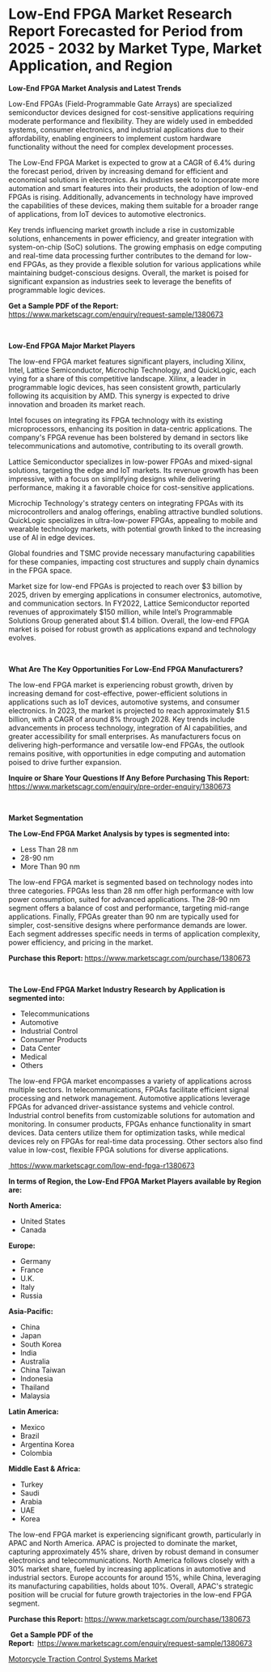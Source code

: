 <p><h1>Low-End FPGA Market Research Report Forecasted for Period from 2025 -  2032 by Market Type, Market Application, and Region</h1></p><p><strong>Low-End FPGA Market Analysis and Latest Trends</strong></p>
<p><p>Low-End FPGAs (Field-Programmable Gate Arrays) are specialized semiconductor devices designed for cost-sensitive applications requiring moderate performance and flexibility. They are widely used in embedded systems, consumer electronics, and industrial applications due to their affordability, enabling engineers to implement custom hardware functionality without the need for complex development processes.</p><p>The Low-End FPGA Market is expected to grow at a CAGR of 6.4% during the forecast period, driven by increasing demand for efficient and economical solutions in electronics. As industries seek to incorporate more automation and smart features into their products, the adoption of low-end FPGAs is rising. Additionally, advancements in technology have improved the capabilities of these devices, making them suitable for a broader range of applications, from IoT devices to automotive electronics.</p><p>Key trends influencing market growth include a rise in customizable solutions, enhancements in power efficiency, and greater integration with system-on-chip (SoC) solutions. The growing emphasis on edge computing and real-time data processing further contributes to the demand for low-end FPGAs, as they provide a flexible solution for various applications while maintaining budget-conscious designs. Overall, the market is poised for significant expansion as industries seek to leverage the benefits of programmable logic devices.</p></p>
<p><strong>Get a Sample PDF of the Report:&nbsp;</strong> <a href="https://www.marketscagr.com/enquiry/request-sample/1380673?utm_campaign=2462&utm_medium=2&utm_source=Github&utm_content=ia&utm_term=22032025&utm_id=low-end-fpga">https://www.marketscagr.com/enquiry/request-sample/1380673</a></p>
<p>&nbsp;</p>
<p><strong>Low-End FPGA Major Market Players</strong></p>
<p><p>The low-end FPGA market features significant players, including Xilinx, Intel, Lattice Semiconductor, Microchip Technology, and QuickLogic, each vying for a share of this competitive landscape. Xilinx, a leader in programmable logic devices, has seen consistent growth, particularly following its acquisition by AMD. This synergy is expected to drive innovation and broaden its market reach.</p><p>Intel focuses on integrating its FPGA technology with its existing microprocessors, enhancing its position in data-centric applications. The company's FPGA revenue has been bolstered by demand in sectors like telecommunications and automotive, contributing to its overall growth.</p><p>Lattice Semiconductor specializes in low-power FPGAs and mixed-signal solutions, targeting the edge and IoT markets. Its revenue growth has been impressive, with a focus on simplifying designs while delivering performance, making it a favorable choice for cost-sensitive applications.</p><p>Microchip Technology's strategy centers on integrating FPGAs with its microcontrollers and analog offerings, enabling attractive bundled solutions. QuickLogic specializes in ultra-low-power FPGAs, appealing to mobile and wearable technology markets, with potential growth linked to the increasing use of AI in edge devices.</p><p>Global foundries and TSMC provide necessary manufacturing capabilities for these companies, impacting cost structures and supply chain dynamics in the FPGA space. </p><p>Market size for low-end FPGAs is projected to reach over $3 billion by 2025, driven by emerging applications in consumer electronics, automotive, and communication sectors. In FY2022, Lattice Semiconductor reported revenues of approximately $150 million, while Intel’s Programmable Solutions Group generated about $1.4 billion. Overall, the low-end FPGA market is poised for robust growth as applications expand and technology evolves.</p></p>
<p>&nbsp;</p>
<p><strong>What Are The Key Opportunities For Low-End FPGA Manufacturers?</strong></p>
<p><p>The low-end FPGA market is experiencing robust growth, driven by increasing demand for cost-effective, power-efficient solutions in applications such as IoT devices, automotive systems, and consumer electronics. In 2023, the market is projected to reach approximately $1.5 billion, with a CAGR of around 8% through 2028. Key trends include advancements in process technology, integration of AI capabilities, and greater accessibility for small enterprises. As manufacturers focus on delivering high-performance and versatile low-end FPGAs, the outlook remains positive, with opportunities in edge computing and automation poised to drive further expansion.</p></p>
<p><strong>Inquire or Share Your Questions If Any Before Purchasing This Report:</strong> <a href="https://www.marketscagr.com/enquiry/pre-order-enquiry/1380673?utm_campaign=2462&utm_medium=2&utm_source=Github&utm_content=ia&utm_term=22032025&utm_id=low-end-fpga">https://www.marketscagr.com/enquiry/pre-order-enquiry/1380673</a></p>
<p>&nbsp;</p>
<p><strong>Market Segmentation</strong></p>
<p><strong>The Low-End FPGA Market Analysis by types is segmented into:</strong></p>
<p><ul><li>Less Than 28 nm</li><li>28-90 nm</li><li>More Than 90 nm</li></ul></p>
<p><p>The low-end FPGA market is segmented based on technology nodes into three categories. FPGAs less than 28 nm offer high performance with low power consumption, suited for advanced applications. The 28-90 nm segment offers a balance of cost and performance, targeting mid-range applications. Finally, FPGAs greater than 90 nm are typically used for simpler, cost-sensitive designs where performance demands are lower. Each segment addresses specific needs in terms of application complexity, power efficiency, and pricing in the market.</p></p>
<p><strong>Purchase this Report:&nbsp;</strong><a href="https://www.marketscagr.com/purchase/1380673?utm_campaign=2462&utm_medium=2&utm_source=Github&utm_content=ia&utm_term=22032025&utm_id=low-end-fpga">https://www.marketscagr.com/purchase/1380673</a></p>
<p>&nbsp;</p>
<p><strong>The Low-End FPGA Market Industry Research by Application is segmented into:</strong></p>
<p><ul><li>Telecommunications</li><li>Automotive</li><li>Industrial Control</li><li>Consumer Products</li><li>Data Center</li><li>Medical</li><li>Others</li></ul></p>
<p><p>The low-end FPGA market encompasses a variety of applications across multiple sectors. In telecommunications, FPGAs facilitate efficient signal processing and network management. Automotive applications leverage FPGAs for advanced driver-assistance systems and vehicle control. Industrial control benefits from customizable solutions for automation and monitoring. In consumer products, FPGAs enhance functionality in smart devices. Data centers utilize them for optimization tasks, while medical devices rely on FPGAs for real-time data processing. Other sectors also find value in low-cost, flexible FPGA solutions for diverse applications.</p></p>
<p><a href="https://www.marketscagr.com/low-end-fpga-r1380673?utm_campaign=2462&utm_medium=2&utm_source=Github&utm_content=ia&utm_term=22032025&utm_id=low-end-fpga">&nbsp;https://www.marketscagr.com/low-end-fpga-r1380673</a></p>
<p><strong>In terms of Region, the Low-End FPGA Market Players available by Region are:</strong></p>
<p>
    <p> <strong> North America: </strong>
        <ul>
            <li>United States</li>
            <li>Canada</li>
        </ul>
        </p> 
    <p> <strong> Europe: </strong>
        <ul>
            <li>Germany</li>
            <li>France</li>
            <li>U.K.</li>
            <li>Italy</li>
            <li>Russia</li>
        </ul>
        </p> 
    <p> <strong> Asia-Pacific: </strong>
        <ul>
            <li>China</li>
            <li>Japan</li>
            <li>South Korea</li>
            <li>India</li>
            <li>Australia</li>
            <li>China Taiwan</li>
            <li>Indonesia</li>
            <li>Thailand</li>
            <li>Malaysia</li>
        </ul>
        </p> 
    <p> <strong> Latin America: </strong>
        <ul>
            <li>Mexico</li>
            <li>Brazil</li>
            <li>Argentina Korea</li>
            <li>Colombia</li>
        </ul>
        </p> 
    <p> <strong> Middle East & Africa: </strong>
        <ul>
            <li>Turkey</li>
            <li>Saudi</li>
            <li>Arabia</li>
            <li>UAE</li>
            <li>Korea</li>
        </ul>
    </p>
    </p>
<p><p>The low-end FPGA market is experiencing significant growth, particularly in APAC and North America. APAC is projected to dominate the market, capturing approximately 45% share, driven by robust demand in consumer electronics and telecommunications. North America follows closely with a 30% market share, fueled by increasing applications in automotive and industrial sectors. Europe accounts for around 15%, while China, leveraging its manufacturing capabilities, holds about 10%. Overall, APAC's strategic position will be crucial for future growth trajectories in the low-end FPGA segment.</p></p>
<p><strong>Purchase this Report: </strong><a href="https://www.marketscagr.com/purchase/1380673?utm_campaign=2462&utm_medium=2&utm_source=Github&utm_content=ia&utm_term=22032025&utm_id=low-end-fpga">https://www.marketscagr.com/purchase/1380673</a></p>
<p>&nbsp;<strong>Get a Sample PDF of the Report:&nbsp;&nbsp;</strong><a href="https://www.marketscagr.com/enquiry/request-sample/1380673?utm_campaign=2462&utm_medium=2&utm_source=Github&utm_content=ia&utm_term=22032025&utm_id=low-end-fpga">https://www.marketscagr.com/enquiry/request-sample/1380673</a></p>
<p><strong></strong></p>
<p><p><a href="https://github.com/kathiestrine5ty/Market-Research-Report-List-1/blob/main/motorcycle-traction-control-systems-market.md?utm_campaign=2462&utm_medium=2&utm_source=Github&utm_content=ia&utm_term=22032025&utm_id=low-end-fpga">Motorcycle Traction Control Systems Market</a></p></p>